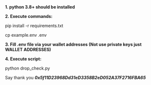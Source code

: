 **1. python 3.8+ should be installed**

**2. Execute commands:**
    
pip install -r requirements.txt

cp example.env .env

**3. Fill .env file via your wallet addresses (Not use private keys just WALLET ADDRESSES)**

**4. Execute script:**

python drop_check.py


Say thank you ***0x5f11D23968Dd31eD3358B2eD052A37F2716FBA65***